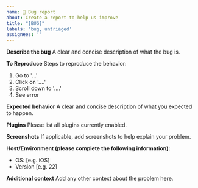 ```yaml
---
name: 🐛 Bug report
about: Create a report to help us improve
title: "[BUG]"
labels: 'bug, untriaged'
assignees: ''
---
```


**Describe the bug**
A clear and concise description of what the bug is.

**To Reproduce**
Steps to reproduce the behavior:
1. Go to '...'
2. Click on '....'
3. Scroll down to '....'
4. See error

**Expected behavior**
A clear and concise description of what you expected to happen.

**Plugins**
Please list all plugins currently enabled.

**Screenshots**
If applicable, add screenshots to help explain your problem.

**Host/Environment (please complete the following information):**
 - OS: [e.g. iOS]
 - Version [e.g. 22]

**Additional context**
Add any other context about the problem here.